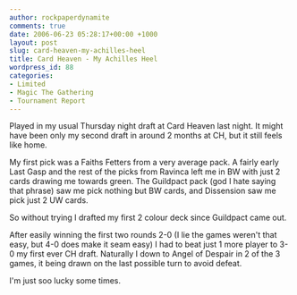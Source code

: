 ```yaml
---
author: rockpaperdynamite
comments: true
date: 2006-06-23 05:28:17+00:00 +1000
layout: post
slug: card-heaven-my-achilles-heel
title: Card Heaven - My Achilles Heel
wordpress_id: 88
categories:
- Limited
- Magic The Gathering
- Tournament Report
---
```


Played in my usual Thursday night draft at Card Heaven last night. It might have been only my second draft in around 2 months at CH, but it still feels like home.

My first pick was a Faiths Fetters from a very average pack. A fairly early Last Gasp and the rest of the picks from Ravinca left me in BW with just 2 cards drawing me towards green. The Guildpact pack (god I hate saying that phrase) saw me pick nothing but BW cards, and Dissension saw me pick just 2 UW cards.

So without trying I drafted my first 2 colour deck since Guildpact came out.

After easily winning the first two rounds 2-0 (I lie the games weren't that easy, but 4-0 does make it seam easy) I had to beat just 1 more player to 3-0 my first ever CH draft. Naturally I down to Angel of Despair in 2 of the 3 games, it being drawn on the last possible turn to avoid defeat.

I'm just soo lucky some times.
